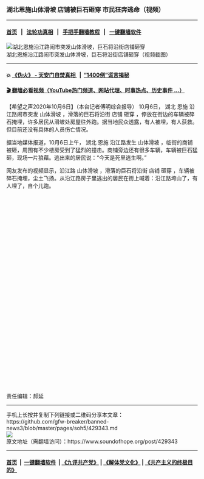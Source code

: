 ### 湖北恩施山体滑坡  店铺被巨石砸穿 市民狂奔逃命（视频）
------------------------

#### [首页](https://github.com/gfw-breaker/banned-news3/blob/master/README.md) &nbsp;&nbsp;|&nbsp;&nbsp; [法轮功真相](https://github.com/begood0513/basic/blob/master/README.md)  &nbsp;&nbsp;|&nbsp;&nbsp; [手把手翻墙教程](https://github.com/gfw-breaker/guides/wiki)  &nbsp;&nbsp;|&nbsp;&nbsp; [一键翻墙软件](https://github.com/gfw-breaker/nogfw/blob/master/README.md)  



<div><img alt="湖北恩施沿江路闹市突发山体滑坡，巨石将沿街店铺砸穿" src="https://img.soundofhope.org/2020-10/wuhanfeiyan_2020-10-06_1-1601989064552.jpg"/>
<br/><figcaption class="caption">
 湖北恩施沿江路闹市突发山体滑坡，巨石将沿街店铺砸穿（视频截图）
</figcaption></div><hr/>

#### 💥 [《伪火》 - 天安门自焚真相 ](http://158.247.195.190:10000/videos/blog/weihuo.html)&nbsp; |&nbsp; [“1400例”谎言揭秘  ](http://158.247.195.190:10000/videos/blog/jiexi1400.html)

#### [ 🎬  翻墙必看视频（YouTube热门频道、网站代理、时事热点、历史事件 ...）](https://github.com/gfw-breaker/links/blob/master/banned.md)

<div><div class="Content__Wrapper sc-1bvya0-0 grZQxZ">
 <p class="meta-top">
  <span class="meta">
   【希望之声2020年10月6日】（本台记者傅明综合报导）
  </span>
  10月6日，
  <ok href="/term/1282">
   湖北
  </ok>
  <ok href="/term/62610">
   恩施
  </ok>
  沿江路闹市突发
  <ok href="/term/2212">
   山体滑坡
  </ok>
  ，滑落的巨石将沿街
  <ok href="/term/304429">
   店铺
  </ok>
  <ok href="/term/391531">
   砸穿
  </ok>
  ，停放在街边的车辆被碎石掩埋，许多居民从滑坡处房屋往外跑。据当地民众透露，有人被埋，有人获救。但目前还没有具体的人员伤亡情况。
 </p>
 <p>
  据当地媒体报道，10月6日上午，
  <ok href="/term/1282">
   湖北
  </ok>
  <ok href="/term/62610">
   恩施
  </ok>
  沿江路发生
  <ok href="/term/2212">
   山体滑坡
  </ok>
  ，临街的商铺被砸，周围有不少楼房受到了猛烈的撞击。商铺旁边还有很多车辆，车辆被巨石猛砸，现场一片狼藉。逃出来的居民说：“今天是死里逃生啊。”
 </p>
 <p>
  网友发布的视频显示，沿江路
  <ok href="/term/2212">
   山体滑坡
  </ok>
  ，滑落的巨石将沿街
  <ok href="/term/304429">
   店铺
  </ok>
  <ok href="/term/391531">
   砸穿
  </ok>
  ，车辆被碎石掩埋，尘土飞扬。从沿江路房子里逃出的居民在街上喊着：沿江路垮山了，有人埋了，自个儿跑。
 </p>
 <div class="soh-embed">
  <div class="soh-embed-inner">
   <div class="iframely-embed" style="max-width: 550px;">
    <div class="iframely-responsive" style="padding-bottom: 100%;">
    </div>
   </div>
  </div>
 </div>
 <p class="meta-btm">
  责任编辑：郝延
 </p>
</div>
</div>
<hr/>
手机上长按并复制下列链接或二维码分享本文章：<br/>
https://github.com/gfw-breaker/banned-news3/blob/master/pages/soh5/429343.md <br/>
<a href='https://github.com/gfw-breaker/banned-news3/blob/master/pages/soh5/429343.md'><img src='https://github.com/gfw-breaker/banned-news3/blob/master/pages/soh5/429343.md.png'/></a> <br/>
原文地址（需翻墙访问）：https://www.soundofhope.org/post/429343


------------------------
#### [首页](https://github.com/gfw-breaker/banned-news3/blob/master/README.md) &nbsp;|&nbsp; [一键翻墙软件](https://github.com/gfw-breaker/nogfw/blob/master/README.md) &nbsp;| [《九评共产党》](https://github.com/gfw-breaker/9ping.md/blob/master/README.md#九评之一评共产党是什么) | [《解体党文化》](https://github.com/gfw-breaker/jtdwh.md/blob/master/README.md) | [《共产主义的终极目的》](https://github.com/gfw-breaker/gczydzjmd.md/blob/master/README.md)


<img src='http://gfw-breaker.win/banned-news3/pages/soh5/429343.md' width='0px' height='0px'/>